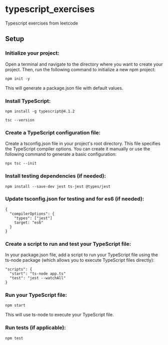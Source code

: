 # typescript_exercises

Typescript exercises from leetcode

## Setup

### Initialize your project:

Open a terminal and navigate to the directory where you want to create your project. Then, run the following command to initialize a new npm project:

```
npm init -y
```

This will generate a package.json file with default values.

### Install TypeScript:

```
npm install -g typescript@4.1.2

tsc --version
```

### Create a TypeScript configuration file:

Create a tsconfig.json file in your project's root directory. This file specifies the TypeScript compiler options. You can create it manually or use the following command to generate a basic configuration:

```
npx tsc --init
```

### Install testing dependencies (if needed):

```
npm install --save-dev jest ts-jest @types/jest
```

### Update tsconfig.json for testing and for es6 (if needed):

```
{
  "compilerOptions": {
    "types": ["jest"]
    target: "es6"
  }
}
```

### Create a script to run and test your TypeScript file:

In your package.json file, add a script to run your TypeScript file using the ts-node package (which allows you to execute TypeScript files directly):

```
"scripts": {
  "start": "ts-node app.ts"
  "test": "jest --watchAll"
}
```

### Run your TypeScript file:

```
npm start
```

This will use ts-node to execute your TypeScript file.

### Run tests (if applicable):

```
npm test
```
